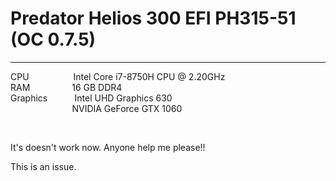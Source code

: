 <h1>Predator Helios 300 EFI PH315-51 (OC 0.7.5)</h1>
<hr/>
<p>CPU&nbsp; &nbsp; &nbsp; &nbsp; &nbsp; &nbsp; &nbsp; &nbsp; &nbsp; Intel Core i7-8750H CPU @ 2.20GHz<br />
RAM&nbsp; &nbsp; &nbsp; &nbsp; &nbsp; &nbsp; &nbsp; &nbsp; &nbsp;16 GB DDR4<br />
Graphics&nbsp; &nbsp; &nbsp; &nbsp; &nbsp; &nbsp;Intel UHD Graphics 630<br />
&nbsp; &nbsp; &nbsp; &nbsp; &nbsp; &nbsp; &nbsp; &nbsp; &nbsp; &nbsp; &nbsp; &nbsp; &nbsp;NVIDIA GeForce GTX 1060</p>
<p>&nbsp;</p>
<p>It's doesn't work now. Anyone help me please!!</p>
<p>This is an issue.</p>

